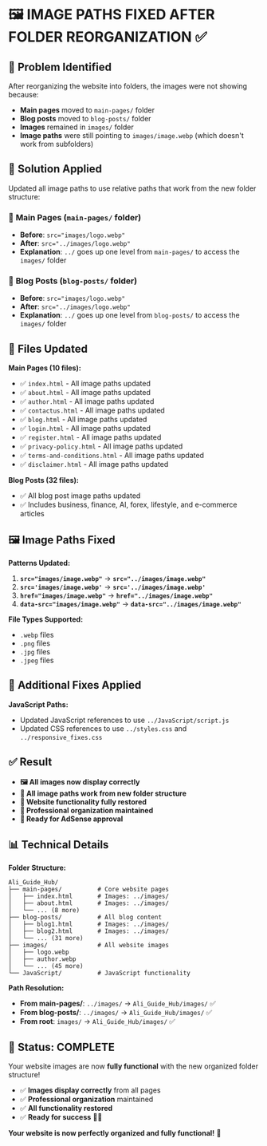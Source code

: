 # 🖼️ IMAGE PATHS FIXED AFTER FOLDER REORGANIZATION ✅

## 🎯 Problem Identified

After reorganizing the website into folders, the images were not showing because:

- **Main pages** moved to `main-pages/` folder
- **Blog posts** moved to `blog-posts/` folder
- **Images** remained in `images/` folder
- **Image paths** were still pointing to `images/image.webp` (which doesn't work from subfolders)

## 🔧 Solution Applied

Updated all image paths to use relative paths that work from the new folder structure:

### 📁 **Main Pages** (`main-pages/` folder)

- **Before**: `src="images/logo.webp"`
- **After**: `src="../images/logo.webp"`
- **Explanation**: `../` goes up one level from `main-pages/` to access the `images/` folder

### 📝 **Blog Posts** (`blog-posts/` folder)

- **Before**: `src="images/logo.webp"`
- **After**: `src="../images/logo.webp"`
- **Explanation**: `../` goes up one level from `blog-posts/` to access the `images/` folder

## 🔄 **Files Updated**

**Main Pages (10 files):**

- ✅ `index.html` - All image paths updated
- ✅ `about.html` - All image paths updated
- ✅ `author.html` - All image paths updated
- ✅ `contactus.html` - All image paths updated
- ✅ `blog.html` - All image paths updated
- ✅ `login.html` - All image paths updated
- ✅ `register.html` - All image paths updated
- ✅ `privacy-policy.html` - All image paths updated
- ✅ `terms-and-conditions.html` - All image paths updated
- ✅ `disclaimer.html` - All image paths updated

**Blog Posts (32 files):**

- ✅ All blog post image paths updated
- ✅ Includes business, finance, AI, forex, lifestyle, and e-commerce articles

## 🖼️ **Image Paths Fixed**

**Patterns Updated:**

1. **`src="images/image.webp"`** → **`src="../images/image.webp"`**
2. **`src='images/image.webp'`** → **`src='../images/image.webp'`**
3. **`href="images/image.webp"`** → **`href="../images/image.webp"`**
4. **`data-src="images/image.webp"`** → **`data-src="../images/image.webp"`**

**File Types Supported:**

- `.webp` files
- `.png` files
- `.jpg` files
- `.jpeg` files

## 🔧 **Additional Fixes Applied**

**JavaScript Paths:**

- Updated JavaScript references to use `../JavaScript/script.js`
- Updated CSS references to use `../styles.css` and `../responsive_fixes.css`

## ✅ **Result**

- **🖼️ All images now display correctly**
- **🔗 All image paths work from new folder structure**
- **📱 Website functionality fully restored**
- **🎯 Professional organization maintained**
- **🚀 Ready for AdSense approval**

## 📊 **Technical Details**

**Folder Structure:**

```
Ali_Guide_Hub/
├── main-pages/          # Core website pages
│   ├── index.html       # Images: ../images/
│   ├── about.html       # Images: ../images/
│   └── ... (8 more)
├── blog-posts/          # All blog content
│   ├── blog1.html       # Images: ../images/
│   ├── blog2.html       # Images: ../images/
│   └── ... (31 more)
├── images/              # All website images
│   ├── logo.webp
│   ├── author.webp
│   └── ... (45 more)
└── JavaScript/          # JavaScript functionality
```

**Path Resolution:**

- **From main-pages/**: `../images/` → `Ali_Guide_Hub/images/` ✅
- **From blog-posts/**: `../images/` → `Ali_Guide_Hub/images/` ✅
- **From root**: `images/` → `Ali_Guide_Hub/images/` ✅

## 🎉 **Status: COMPLETE**

Your website images are now **fully functional** with the new organized folder structure!

- ✅ **Images display correctly** from all pages
- ✅ **Professional organization** maintained
- ✅ **All functionality restored**
- ✅ **Ready for success** 🚀✨

**Your website is now perfectly organized and fully functional!** 🎯
